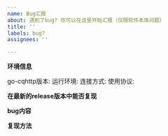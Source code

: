 ```yaml
---
name: Bug汇报
about: 遇到了bug? 你可以在这里开始汇报（仅限软件本体问题）
title: ''
labels: bug?
assignees: ''

---
```


<!--

！请不要删除此处内容！

在您发布此Issue前, 请您花一点时间查看下面几条指引🔽

1: ❗ | 确定没有相同问题的ISSUE已被提出. (教程: https://github.com/Mrs4s/go-cqhttp/issues/633)
2: 🌎| 请准确填写环境信息.
3: ❔ | 打开DEBUG模式复现，并提供出现问题前后至少 10 秒的完整日志内容。请自行删除日志内存在的个人信息及敏感内容。
4: ⚠ | 如果涉及内存泄漏/CPU占用异常请打开DEBUG模式并下载pprof性能分析.

注: 如果您不知道如何有效、精准地表述，我们建议您先阅读《提问的智慧》
(链接: https://github.com/ryanhanwu/How-To-Ask-Questions-The-Smart-Way/blob/main/README-zh_CN.md)

请确保您已经仔细阅读此教程，并勾选下方的确认框。(将 [ ] 修改为 [x])
--------
- [ ] 我已经仔细阅读上述教程和"提问前需知 [图+文]": https://github.com/Mrs4s/go-cqhttp/issues/633
- [ ] 我已知晓并同意，如果我不遵循以下格式提交 Issue，或者我使用的并非最新版本，或者我没有提供足够的环境信息，则我的 Issue 可能会被无条件自动关闭和锁定。
- [ ] 我已知晓并同意，我仅需要把选项前的 [ ] 替换为 [x]。如果我删除、修改这些复选框的其他部分，或是在 x 之前或之后留了空格，则我的 Issue 可能会被无条件自动关闭和锁定。
- [ ] 我已知晓并同意，此处仅用于汇报程序中存在的问题。若这个 Issue 是关于其他非程序本身问题或是新功能需求，则我的 Issue 可能会被无条件自动关闭和锁定。（这些问题应当在 Discussion 板块提出。）
--------
-->

**环境信息**
<!-- 请根据实际使用环境修改以下信息。请勿删除或留空。 -->
go-cqhttp版本: 
运行环境: 
连接方式: 
使用协议: 

**在最新的release版本中能否复现**

**bug内容**
<!-- 请在这里详细描述bug的内容 -->

**复现方法**
<!-- 请在这里分步骤的描述如何复现这个bug -->
